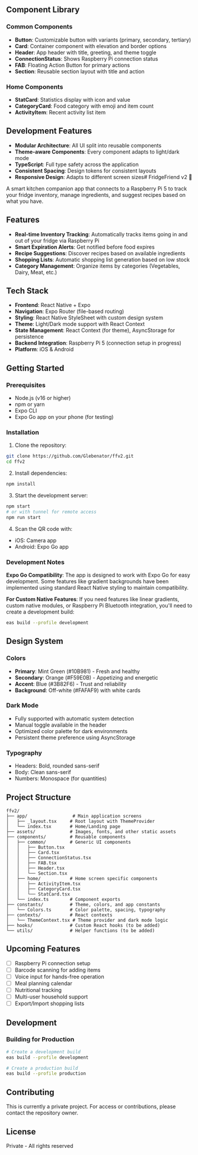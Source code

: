 ## Component Library

### Common Components
- **Button**: Customizable button with variants (primary, secondary, tertiary)
- **Card**: Container component with elevation and border options
- **Header**: App header with title, greeting, and theme toggle
- **ConnectionStatus**: Shows Raspberry Pi connection status
- **FAB**: Floating Action Button for primary actions
- **Section**: Reusable section layout with title and action

### Home Components
- **StatCard**: Statistics display with icon and value
- **CategoryCard**: Food category with emoji and item count
- **ActivityItem**: Recent activity list item

## Development Features

- **Modular Architecture**: All UI split into reusable components
- **Theme-aware Components**: Every component adapts to light/dark mode
- **TypeScript**: Full type safety across the application
- **Consistent Spacing**: Design tokens for consistent layouts
- **Responsive Design**: Adapts to different screen sizes# FridgeFriend v2 🥗

A smart kitchen companion app that connects to a Raspberry Pi 5 to track your fridge inventory, manage ingredients, and suggest recipes based on what you have.

## Features

- **Real-time Inventory Tracking**: Automatically tracks items going in and out of your fridge via Raspberry Pi
- **Smart Expiration Alerts**: Get notified before food expires
- **Recipe Suggestions**: Discover recipes based on available ingredients
- **Shopping Lists**: Automatic shopping list generation based on low stock
- **Category Management**: Organize items by categories (Vegetables, Dairy, Meat, etc.)

## Tech Stack

- **Frontend**: React Native + Expo
- **Navigation**: Expo Router (file-based routing)
- **Styling**: React Native StyleSheet with custom design system
- **Theme**: Light/Dark mode support with React Context
- **State Management**: React Context (for theme), AsyncStorage for persistence
- **Backend Integration**: Raspberry Pi 5 (connection setup in progress)
- **Platform**: iOS & Android

## Getting Started

### Prerequisites

- Node.js (v16 or higher)
- npm or yarn
- Expo CLI
- Expo Go app on your phone (for testing)

### Installation

1. Clone the repository:
```bash
git clone https://github.com/Glebenator/ffv2.git
cd ffv2
```

2. Install dependencies:
```bash
npm install
```

3. Start the development server:
```bash
npm start
# or with tunnel for remote access
npm run start
```

4. Scan the QR code with:
- iOS: Camera app
- Android: Expo Go app

### Development Notes

**Expo Go Compatibility**: The app is designed to work with Expo Go for easy development. Some features like gradient backgrounds have been implemented using standard React Native styling to maintain compatibility.

**For Custom Native Features**: If you need features like linear gradients, custom native modules, or Raspberry Pi Bluetooth integration, you'll need to create a development build:
```bash
eas build --profile development
```

## Design System

### Colors
- **Primary**: Mint Green (#10B981) - Fresh and healthy
- **Secondary**: Orange (#F59E0B) - Appetizing and energetic
- **Accent**: Blue (#3B82F6) - Trust and reliability
- **Background**: Off-white (#FAFAF9) with white cards

### Dark Mode
- Fully supported with automatic system detection
- Manual toggle available in the header
- Optimized color palette for dark environments
- Persistent theme preference using AsyncStorage

### Typography
- Headers: Bold, rounded sans-serif
- Body: Clean sans-serif
- Numbers: Monospace (for quantities)

## Project Structure

```
ffv2/
├── app/                 # Main application screens
│   ├── _layout.tsx     # Root layout with ThemeProvider
│   └── index.tsx       # Home/Landing page
├── assets/             # Images, fonts, and other static assets
├── components/         # Reusable components
│   ├── common/         # Generic UI components
│   │   ├── Button.tsx
│   │   ├── Card.tsx
│   │   ├── ConnectionStatus.tsx
│   │   ├── FAB.tsx
│   │   ├── Header.tsx
│   │   └── Section.tsx
│   ├── home/           # Home screen specific components
│   │   ├── ActivityItem.tsx
│   │   ├── CategoryCard.tsx
│   │   └── StatCard.tsx
│   └── index.ts        # Component exports
├── constants/          # Theme, colors, and app constants
│   └── Colors.ts       # Color palette, spacing, typography
├── contexts/           # React contexts
│   └── ThemeContext.tsx # Theme provider and dark mode logic
├── hooks/              # Custom React hooks (to be added)
└── utils/              # Helper functions (to be added)
```

## Upcoming Features

- [ ] Raspberry Pi connection setup
- [ ] Barcode scanning for adding items
- [ ] Voice input for hands-free operation
- [ ] Meal planning calendar
- [ ] Nutritional tracking
- [ ] Multi-user household support
- [ ] Export/Import shopping lists

## Development

### Building for Production

```bash
# Create a development build
eas build --profile development

# Create a production build
eas build --profile production
```

## Contributing

This is currently a private project. For access or contributions, please contact the repository owner.

## License

Private - All rights reserved